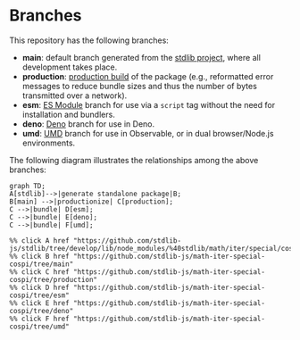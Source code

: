 <!--

@license Apache-2.0

Copyright (c) 2022 The Stdlib Authors.

Licensed under the Apache License, Version 2.0 (the "License");
you may not use this file except in compliance with the License.
You may obtain a copy of the License at

    http://www.apache.org/licenses/LICENSE-2.0

Unless required by applicable law or agreed to in writing, software
distributed under the License is distributed on an "AS IS" BASIS,
WITHOUT WARRANTIES OR CONDITIONS OF ANY KIND, either express or implied.
See the License for the specific language governing permissions and
limitations under the License.

-->

# Branches

This repository has the following branches:

-   **main**: default branch generated from the [stdlib project][stdlib-url], where all development takes place.
-   **production**: [production build][production-url] of the package (e.g., reformatted error messages to reduce bundle sizes and thus the number of bytes transmitted over a network).
-   **esm**: [ES Module][esm-url] branch for use via a `script` tag without the need for installation and bundlers.
-   **deno**: [Deno][deno-url] branch for use in Deno.
-   **umd**: [UMD][umd-url] branch for use in Observable, or in dual browser/Node.js environments.

The following diagram illustrates the relationships among the above branches:

```mermaid
graph TD;
A[stdlib]-->|generate standalone package|B;
B[main] -->|productionize| C[production];
C -->|bundle| D[esm];
C -->|bundle| E[deno];
C -->|bundle| F[umd];

%% click A href "https://github.com/stdlib-js/stdlib/tree/develop/lib/node_modules/%40stdlib/math/iter/special/cospi"
%% click B href "https://github.com/stdlib-js/math-iter-special-cospi/tree/main"
%% click C href "https://github.com/stdlib-js/math-iter-special-cospi/tree/production"
%% click D href "https://github.com/stdlib-js/math-iter-special-cospi/tree/esm"
%% click E href "https://github.com/stdlib-js/math-iter-special-cospi/tree/deno"
%% click F href "https://github.com/stdlib-js/math-iter-special-cospi/tree/umd"
```

[stdlib-url]: https://github.com/stdlib-js/stdlib/tree/develop/lib/node_modules/%40stdlib/math/iter/special/cospi
[production-url]: https://github.com/stdlib-js/math-iter-special-cospi/tree/production
[deno-url]: https://github.com/stdlib-js/math-iter-special-cospi/tree/deno
[umd-url]: https://github.com/stdlib-js/math-iter-special-cospi/tree/umd
[esm-url]: https://github.com/stdlib-js/math-iter-special-cospi/tree/esm